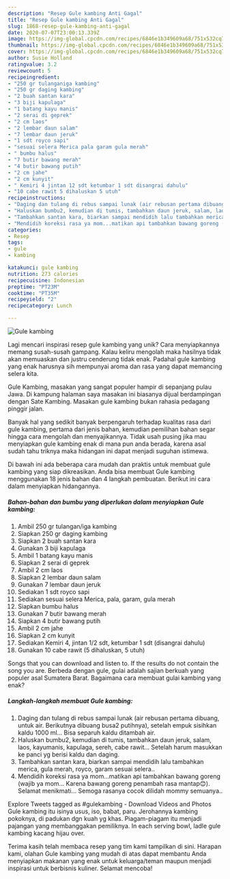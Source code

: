 ```yaml
---
description: "Resep Gule kambing Anti Gagal"
title: "Resep Gule kambing Anti Gagal"
slug: 1868-resep-gule-kambing-anti-gagal
date: 2020-07-07T23:00:13.339Z
image: https://img-global.cpcdn.com/recipes/6846e1b349609a68/751x532cq70/gule-kambing-foto-resep-utama.jpg
thumbnail: https://img-global.cpcdn.com/recipes/6846e1b349609a68/751x532cq70/gule-kambing-foto-resep-utama.jpg
cover: https://img-global.cpcdn.com/recipes/6846e1b349609a68/751x532cq70/gule-kambing-foto-resep-utama.jpg
author: Susie Holland
ratingvalue: 3.2
reviewcount: 5
recipeingredient:
- "250 gr tulanganiga kambing"
- "250 gr daging kambing"
- "2 buah santan kara"
- "3 biji kapulaga"
- "1 batang kayu manis"
- "2 serai di geprek"
- "2 cm laos"
- "2 lembar daun salam"
- "7 lembar daun jeruk"
- "1 sdt royco sapi"
- "sesuai selera Merica pala garam gula merah"
- " bumbu halus"
- "7 butir bawang merah"
- "4 butir bawang putih"
- "2 cm jahe"
- "2 cm kunyit"
- " Kemiri 4 jintan 12 sdt ketumbar 1 sdt disangrai dahulu"
- "10 cabe rawit 5 dihaluskan 5 utuh"
recipeinstructions:
- "Daging dan tulang di rebus sampai lunak (air rebusan pertama dibuang, untuk air. Berikutnya dibuang busa2 putihnya), setelah empuk sisihkan kaldu 1000 ml... Bisa separuh kaldu ditambah air."
- "Haluskan bumbu2, kemudian di tumis, tambahkan daun jeruk, salam, laos, kayumanis, kapulaga, sereh, cabe rawit... Setelah harum masukkan ke panci yg berisi kaldu dan daging."
- "Tambahkan santan kara, biarkan sampai mendidih lalu tambahkan merica, gula merah, royco, garam sesuai selera.."
- "Mendidih koreksi rasa ya mom...matikan api tambahkan bawang goreng (wajib ya mom... Karena bawang goreng penambah rasa mantap😊). Selamat menikmati... Semoga rasanya cocok dilidah mommy semuanya.."
categories:
- Resep
tags:
- gule
- kambing

katakunci: gule kambing 
nutrition: 273 calories
recipecuisine: Indonesian
preptime: "PT23M"
cooktime: "PT35M"
recipeyield: "2"
recipecategory: Lunch

---
```



![Gule kambing](https://img-global.cpcdn.com/recipes/6846e1b349609a68/751x532cq70/gule-kambing-foto-resep-utama.jpg)

Lagi mencari inspirasi resep gule kambing yang unik? Cara menyiapkannya memang susah-susah gampang. Kalau keliru mengolah maka hasilnya tidak akan memuaskan dan justru cenderung tidak enak. Padahal gule kambing yang enak harusnya sih mempunyai aroma dan rasa yang dapat memancing selera kita.

Gule Kambing, masakan yang sangat populer hampir di sepanjang pulau Jawa. Di kampung halaman saya masakan ini biasanya dijual berdampingan dengan Sate Kambing. Masakan gule kambing bukan rahasia pedagang pinggir jalan.

Banyak hal yang sedikit banyak berpengaruh terhadap kualitas rasa dari gule kambing, pertama dari jenis bahan, kemudian pemilihan bahan segar hingga cara mengolah dan menyajikannya. Tidak usah pusing jika mau menyiapkan gule kambing enak di mana pun anda berada, karena asal sudah tahu triknya maka hidangan ini dapat menjadi suguhan istimewa.


Di bawah ini ada beberapa cara mudah dan praktis untuk membuat gule kambing yang siap dikreasikan. Anda bisa membuat Gule kambing menggunakan 18 jenis bahan dan 4 langkah pembuatan. Berikut ini cara dalam menyiapkan hidangannya.

<!--inarticleads1-->

##### Bahan-bahan dan bumbu yang diperlukan dalam menyiapkan Gule kambing:

1. Ambil 250 gr tulangan/iga kambing
1. Siapkan 250 gr daging kambing
1. Siapkan 2 buah santan kara
1. Gunakan 3 biji kapulaga
1. Ambil 1 batang kayu manis
1. Siapkan 2 serai di geprek
1. Ambil 2 cm laos
1. Siapkan 2 lembar daun salam
1. Gunakan 7 lembar daun jeruk
1. Sediakan 1 sdt royco sapi
1. Sediakan sesuai selera Merica, pala, garam, gula merah
1. Siapkan  bumbu halus
1. Gunakan 7 butir bawang merah
1. Siapkan 4 butir bawang putih
1. Ambil 2 cm jahe
1. Siapkan 2 cm kunyit
1. Sediakan  Kemiri 4, jintan 1/2 sdt, ketumbar 1 sdt (disangrai dahulu)
1. Gunakan 10 cabe rawit (5 dihaluskan, 5 utuh)


Songs that you can download and listen to. If the results do not contain the song you are. Berbeda dengan gule, gulai adalah sajian berkuah yang populer asal Sumatera Barat. Bagaimana cara membuat gulai kambing yang enak? 

<!--inarticleads2-->

##### Langkah-langkah membuat Gule kambing:

1. Daging dan tulang di rebus sampai lunak (air rebusan pertama dibuang, untuk air. Berikutnya dibuang busa2 putihnya), setelah empuk sisihkan kaldu 1000 ml... Bisa separuh kaldu ditambah air.
1. Haluskan bumbu2, kemudian di tumis, tambahkan daun jeruk, salam, laos, kayumanis, kapulaga, sereh, cabe rawit... Setelah harum masukkan ke panci yg berisi kaldu dan daging.
1. Tambahkan santan kara, biarkan sampai mendidih lalu tambahkan merica, gula merah, royco, garam sesuai selera..
1. Mendidih koreksi rasa ya mom...matikan api tambahkan bawang goreng (wajib ya mom... Karena bawang goreng penambah rasa mantap😊). Selamat menikmati... Semoga rasanya cocok dilidah mommy semuanya..


Explore Tweets tagged as #gulekambing - Download Videos and Photos Gule kambing itu isinya usus, iso, babat, paru. Jerohannya kambing pokoknya, di padukan dgn kuah yg khas. Piagam-piagam itu menjadi pajangan yang membanggakan pemiliknya. In each serving bowl, ladle gule kambing kacang hijau over. 

Terima kasih telah membaca resep yang tim kami tampilkan di sini. Harapan kami, olahan Gule kambing yang mudah di atas dapat membantu Anda menyiapkan makanan yang enak untuk keluarga/teman maupun menjadi inspirasi untuk berbisnis kuliner. Selamat mencoba!
